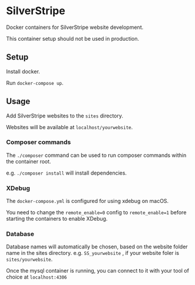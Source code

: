 # SilverStripe

Docker containers for SilverStripe website development.

This container setup should not be used in production.

## Setup

Install docker.

Run `docker-compose up`.

## Usage

Add SilverStripe websites to the `sites` directory.

Websites will be available at `localhost/yourwebsite`.

### Composer commands

The `./composer` command can be used to run composer commands within the container root.

e.g. `./composer install` will install dependencies.

### XDebug

The `docker-compose.yml` is configured for using xdebug on macOS.

You need to change the `remote_enable=0` config to `remote_enable=1` before starting the containers to enable XDebug.

### Database

Database names will automatically be chosen, based on the website folder name in the sites directory.
e.g. `SS_yourwebsite` , if your website foler is `sites/yourwebsite`.

Once the mysql container is running, you can connect to it with your tool of choice at `localhost:4306`